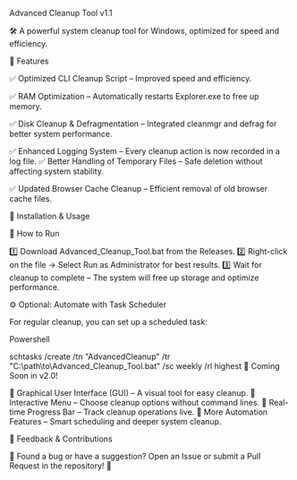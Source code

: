 Advanced Cleanup Tool v1.1

🛠 A powerful system cleanup tool for Windows, optimized for speed and efficiency.

🚀 Features

✅ Optimized CLI Cleanup Script – Improved speed and efficiency. 

✅ RAM Optimization – Automatically restarts Explorer.exe to free up memory.

✅ Disk Cleanup & Defragmentation – Integrated cleanmgr and defrag for better system performance. 

✅ Enhanced Logging System – Every cleanup action is now recorded in a log file. 
✅ Better Handling of Temporary Files – Safe deletion without affecting system stability. 

✅ Updated Browser Cache Cleanup – Efficient removal of old browser cache files.

🔧 Installation & Usage

📌 How to Run

1️⃣ Download Advanced_Cleanup_Tool.bat from the Releases. 2️⃣ Right-click on the file → Select Run as Administrator for best results. 3️⃣ Wait for cleanup to complete – The system will free up storage and optimize performance.

⚙️ Optional: Automate with Task Scheduler

For regular cleanup, you can set up a scheduled task:

Powershell

schtasks /create /tn "AdvancedCleanup" /tr "C:\path\to\Advanced_Cleanup_Tool.bat" /sc weekly /rl highest
🚀 Coming Soon in v2.0!

🔹 Graphical User Interface (GUI) – A visual tool for easy cleanup. 🔹 Interactive Menu – Choose cleanup options without command lines. 🔹 Real-time Progress Bar – Track cleanup operations live. 🔹 More Automation Features – Smart scheduling and deeper system cleanup.

📩 Feedback & Contributions

💬 Found a bug or have a suggestion? Open an Issue or submit a Pull Request in the repository! 🚀
